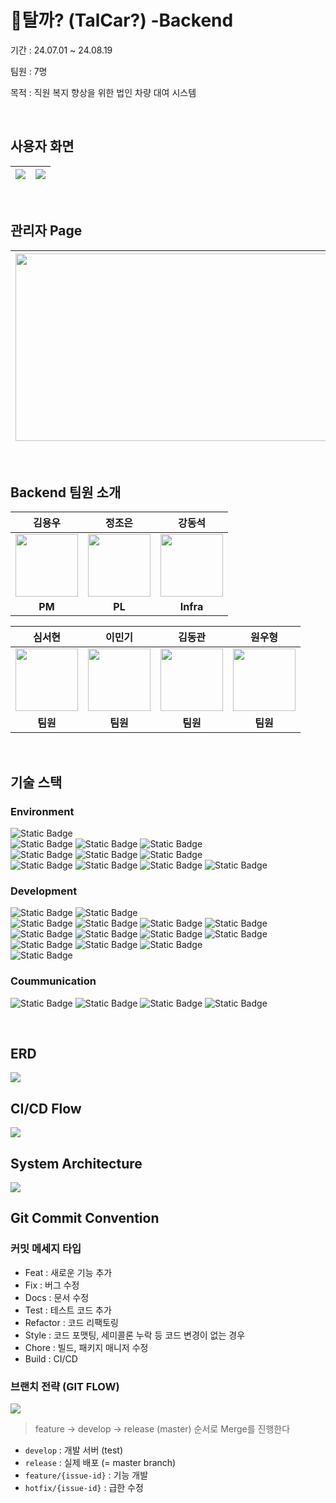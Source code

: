 # 🚗탈까? (TalCar?) -Backend
기간 : 24.07.01 ~ 24.08.19

팀원 : 7명

목적 : 직원 복지 향상을 위한 법인 차량 대여 시스템

<br>

## 사용자 화면
| <img src="https://github.com/user-attachments/assets/14860258-fb66-435d-bf6c-8b62bb2a230a"> | <img src="https://github.com/user-attachments/assets/bd264e49-6caa-494b-bc17-2b5f53a8caed"> |
|:-------------------------------------------------------------------------------------------:|:-------------------------------------------------------------------------------------------:|

<br>

## 관리자 Page 
| <img src="https://github.com/user-attachments/assets/63ec43d7-9273-4fb7-803a-94411bc359cb" height="300" width="500"> | <img src="https://github.com/user-attachments/assets/c3ae3814-424c-4aec-bd41-d0abb1d38f7d" height="300" width="500"> |
|:--------------------------------------------------------------------------------------------------------------------:|:--------------------------------------------------------------------------------------------------------------------:|

<br>

## Backend 팀원 소개
<div>

|                                                       **김용우**                                                        |                                                       **정조은**                                                        |                                                       **강동석**                                                        |
|:--------------------------------------------------------------------------------------------------------------------:|:--------------------------------------------------------------------------------------------------------------------:|:--------------------------------------------------------------------------------------------------------------------:|
| <img src="https://github.com/user-attachments/assets/ebc5810d-8831-4da3-830b-49b1d911fcd1" height="100" width="100"> | <img src="https://github.com/user-attachments/assets/9e959355-bee8-4826-8414-d8fc9285c1bc" height="100" width="100"> | <img src="https://github.com/user-attachments/assets/16aa30bb-c010-4960-8ad1-2c8c3d9c5e3c" height="100" width="100"> |
|                                                        **PM**                                                        |                                                        **PL**                                                        |                                                      **Infra**                                                       |
</div>

<div>

|                                                       **심서현**                                                        |                                                       **이민기**                                                        |                                                       **김동관**                                                        |                                                       **원우형**                                                        |
|:--------------------------------------------------------------------------------------------------------------------:|:--------------------------------------------------------------------------------------------------------------------:|:--------------------------------------------------------------------------------------------------------------------:|:--------------------------------------------------------------------------------------------------------------------:|
| <img src="https://github.com/user-attachments/assets/09792e71-8fe8-4ed9-92cf-61291e5a0db6" height="100" width="100"> | <img src="https://github.com/user-attachments/assets/f8260741-0ee6-4fe4-bfd4-c7e485678461" height="100" width="100"> | <img src="https://github.com/user-attachments/assets/34b5d294-4891-44df-95c9-bb03bfadb0b1" height="100" width="100"> | <img src="https://github.com/user-attachments/assets/ee8866c2-1d44-401c-a9ba-3bd4dd5e577d" height="100" width="100"> |
|                                                        **팀원**                                                        |                                                        **팀원**                                                        |                                                        **팀원**                                                        |                                                        **팀원**                                                        |
</div>

<br>

## 기술 스택

### Environment
![Static Badge](https://img.shields.io/badge/Kakao%20cloud-FFCD00?style=for-the-badge&logo=Kakao&logoColor=black&labelColor=white)
<br>
![Static Badge](https://img.shields.io/badge/intelliJ%20IDEA-000000?style=for-the-badge&logo=intellijidea&logoColor=black&labelColor=white)
![Static Badge](https://img.shields.io/badge/Git-F05032?style=for-the-badge&logo=Git&logoColor=black&labelColor=white)
![Static Badge](https://img.shields.io/badge/GitHub-181717?style=for-the-badge&logo=Git&logoColor=black&labelColor=white)
<br>
![Static Badge](https://img.shields.io/badge/ubuntu-E95420?style=for-the-badge&logo=ubuntu&logoColor=black&labelColor=white)
![Static Badge](https://img.shields.io/badge/jenkins-D24939?style=for-the-badge&logo=jenkins&logoColor=black&labelColor=white)
![Static Badge](https://img.shields.io/badge/docker-2496ED?style=for-the-badge&logo=docker&logoColor=black&labelColor=white)
<br>
![Static Badge](https://img.shields.io/badge/vault-FFEC6E?style=for-the-badge&logo=vault&logoColor=black&labelColor=white)
![Static Badge](https://img.shields.io/badge/prometheus-E6522C?style=for-the-badge&logo=prometheus&logoColor=black&labelColor=white)
![Static Badge](https://img.shields.io/badge/grafana-F46800?style=for-the-badge&logo=grafana&logoColor=black&labelColor=white)
![Static Badge](https://img.shields.io/badge/loki-F46800?style=for-the-badge&logo=loki&logoColor=black&labelColor=white)

### Development
![Static Badge](https://img.shields.io/badge/Java17-FC390E?style=for-the-badge&logo=Java&logoColor=black&labelColor=white)
![Static Badge](https://img.shields.io/badge/OpenJDK17-FC390E?style=for-the-badge&logo=Java&logoColor=black&labelColor=white)
<br>
![Static Badge](https://img.shields.io/badge/springboot3.2.5-DB33F?style=for-the-badge&logo=springboot&logoColor=black&labelColor=white)
![Static Badge](https://img.shields.io/badge/spring%20security-DB33F?style=for-the-badge&logo=springsecurity&logoColor=black&labelColor=white)
![Static Badge](https://img.shields.io/badge/swagger2.2.0-DB33F?style=for-the-badge&logo=swagger&logoColor=black&labelColor=white)
![Static Badge](https://img.shields.io/badge/spring%20data%20jpa-DB33F?style=for-the-badge&logo=Java&logoColor=black&labelColor=white)
<br>
![Static Badge](https://img.shields.io/badge/junit5-25A162?style=for-the-badge&logo=junit5&logoColor=black&labelColor=white)
![Static Badge](https://img.shields.io/badge/Mockito-25A162?style=for-the-badge&logo=Mockito&logoColor=black&labelColor=white)
![Static Badge](https://img.shields.io/badge/apache%20jmeter-D22128?style=for-the-badge&logo=apachejmeter&logoColor=black&labelColor=white)
![Static Badge](https://img.shields.io/badge/Gradle-02303A?style=for-the-badge&logo=Gradle&logoColor=black&labelColor=white)
<br>
![Static Badge](https://img.shields.io/badge/mysql8.0-4479A1?style=for-the-badge&logo=mysql&logoColor=black&labelColor=white)
![Static Badge](https://img.shields.io/badge/Redis-FF4438?style=for-the-badge&logo=Redis&logoColor=black&labelColor=white)
![Static Badge](https://img.shields.io/badge/H2-2C3FBF?style=for-the-badge&logo=H2&logoColor=black&labelColor=white)
<br>
![Static Badge](https://img.shields.io/badge/postman-FF6C37?style=for-the-badge&logo=postman&logoColor=black&labelColor=white)

### Coummunication
![Static Badge](https://img.shields.io/badge/notion-000000?style=for-the-badge&logo=notion&logoColor=black&labelColor=white)
![Static Badge](https://img.shields.io/badge/discord-5865F2?style=for-the-badge&logo=discord&logoColor=black&labelColor=white)
![Static Badge](https://img.shields.io/badge/google%20sheets-34A853?style=for-the-badge&logo=googlesheets&logoColor=black&labelColor=white)
![Static Badge](https://img.shields.io/badge/erd%20cloud-2C39BD?style=for-the-badge&logo=iCloud&logoColor=black&labelColor=white)

<br>

## ERD
<img src="https://github.com/user-attachments/assets/7a59c8ca-c070-4608-b435-6a5213865004">

<br>

## CI/CD Flow
<img src="https://github.com/user-attachments/assets/3e8f888e-4064-4c96-a5bd-2c2d03f832bb">

<br>

## System Architecture
<img src="https://github.com/user-attachments/assets/63c98af3-f786-42dc-a498-47583c939f5f">

<br>

## Git Commit Convention
### 커밋 메세지 타입

- Feat : 새로운 기능 추가
- Fix : 버그 수정
- Docs : 문서 수정
- Test : 테스트 코드 추가
- Refactor : 코드 리팩토링
- Style : 코드 포맷팅, 세미콜론 누락 등 코드 변경이 없는 경우
- Chore : 빌드, 패키지 매니저 수정
- Build : CI/CD

### 브랜치 전략 (GIT FLOW)
<img src="https://github.com/user-attachments/assets/487dc906-d9ef-46b5-993b-c5a7240b9ba8">

> feature → develop → release (master) 순서로 Merge를 진행한다

- `develop` : 개발 서버 (test)
- `release` : 실제 배포 (= master branch)
- `feature/{issue-id}` : 기능 개발
- `hotfix/{issue-id}` : 급한 수정
